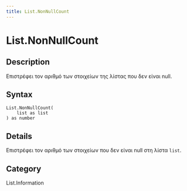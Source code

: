 ```yaml
---
title: List.NonNullCount
---
```


# List.NonNullCount


## Description

Επιστρέφει τον αριθμό των στοιχείων της λίστας που δεν είναι null.


## Syntax

```powerquery
List.NonNullCount(
    list as list
) as number
```


## Details

Επιστρέφει τον αριθμό των στοιχείων που δεν είναι null στη λίστα <code>list</code>.



## Category
List.Information
